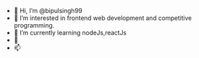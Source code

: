 - 👋 Hi, I’m @bipulsingh99
- 👀 I’m interested in frontend web development and competitive programming.
- 🌱 I’m currently learning nodeJs,reactJs
- 💞️ 
- 📫

<!---
bipulsingh99/bipulsingh99 is a ✨ special ✨ repository because its `README.md` (this file) appears on your GitHub profile.
You can click the Preview link to take a look at your changes.
--->
